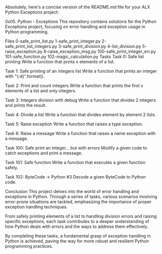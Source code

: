 
Absolutely, here's a concise version of the README.md file for your ALX Python Exceptions project:

0x05. Python - Exceptions
This repository contains solutions for the Python Exceptions project, focusing on error handling and exception usage in Python programming.

Files
0-safe_print_list.py
1-safe_print_integer.py
2-safe_print_list_integers.py
3-safe_print_division.py
4-list_division.py
5-raise_exception.py
6-raise_exception_msg.py
100-safe_print_integer_err.py
101-safe_function.py
102-magic_calculation.py
Tasks
Task 0: Safe list printing
Write a function that prints x elements of a list.

Task 1: Safe printing of an integers list
Write a function that prints an integer with "{:d}".format().

Task 2: Print and count integers
Write a function that prints the first x elements of a list and only integers.

Task 3: Integers division with debug
Write a function that divides 2 integers and prints the result.

Task 4: Divide a list
Write a function that divides element by element 2 lists.

Task 5: Raise exception
Write a function that raises a type exception.

Task 6: Raise a message
Write a function that raises a name exception with a message.

Task 100: Safe print an integer... but with errors
Modify a given code to catch exceptions and print a message.

Task 101: Safe function
Write a function that executes a given function safely.

Task 102: ByteCode -> Python #3
Decode a given ByteCode to Python code.

Conclusion
This project delves into the world of error handling and exceptions in Python. Through a series of tasks, various scenarios involving error-prone situations are tackled, emphasizing the importance of proper exception handling techniques.

From safely printing elements of a list to handling division errors and raising specific exceptions, each task contributes to a deeper understanding of how Python deals with errors and the ways to address them effectively.

By completing these tasks, a fundamental grasp of exception handling in Python is achieved, paving the way for more robust and resilient Python programming practices.

